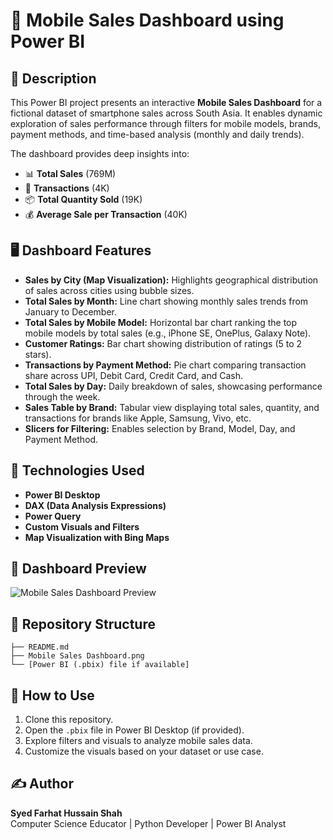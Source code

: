 
# 📱 Mobile Sales Dashboard using Power BI

## 📄 Description

This Power BI project presents an interactive **Mobile Sales Dashboard** for a fictional dataset of smartphone sales across South Asia. It enables dynamic exploration of sales performance through filters for mobile models, brands, payment methods, and time-based analysis (monthly and daily trends).

The dashboard provides deep insights into:
- 📊 **Total Sales** (769M)
- 🔄 **Transactions** (4K)
- 📦 **Total Quantity Sold** (19K)
- 💰 **Average Sale per Transaction** (40K)

## 🖥️ Dashboard Features

- **Sales by City (Map Visualization):** Highlights geographical distribution of sales across cities using bubble sizes.
- **Total Sales by Month:** Line chart showing monthly sales trends from January to December.
- **Total Sales by Mobile Model:** Horizontal bar chart ranking the top mobile models by total sales (e.g., iPhone SE, OnePlus, Galaxy Note).
- **Customer Ratings:** Bar chart showing distribution of ratings (5 to 2 stars).
- **Transactions by Payment Method:** Pie chart comparing transaction share across UPI, Debit Card, Credit Card, and Cash.
- **Total Sales by Day:** Daily breakdown of sales, showcasing performance through the week.
- **Sales Table by Brand:** Tabular view displaying total sales, quantity, and transactions for brands like Apple, Samsung, Vivo, etc.
- **Slicers for Filtering:** Enables selection by Brand, Model, Day, and Payment Method.

## 🧠 Technologies Used

- **Power BI Desktop**
- **DAX (Data Analysis Expressions)**
- **Power Query**
- **Custom Visuals and Filters**
- **Map Visualization with Bing Maps**

## 📸 Dashboard Preview

![Mobile Sales Dashboard Preview](https://drive.google.com/file/d/1pm7szd487L6yETTWWZ6JpIjKxfIBVUX7/view?usp=sharing)

## 📂 Repository Structure

```
├── README.md
├── Mobile Sales Dashboard.png
└── [Power BI (.pbix) file if available]
```

## 🚀 How to Use

1. Clone this repository.
2. Open the `.pbix` file in Power BI Desktop (if provided).
3. Explore filters and visuals to analyze mobile sales data.
4. Customize the visuals based on your dataset or use case.

## ✍️ Author

**Syed Farhat Hussain Shah**  
Computer Science Educator | Python Developer | Power BI Analyst
